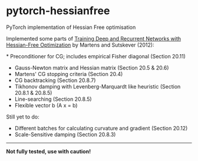 # pytorch-hessianfree
PyTorch implementation of Hessian Free optimisation

Implemented some parts of [Training Deep and Recurrent Networks with Hessian-Free Optimization](https://link.springer.com/chapter/10.1007/978-3-642-35289-8_27) by Martens and Sutskever (2012):


* Preconditioner for CG; includes empirical Fisher diagonal (Section 20.11)
* Gauss-Newton matrix and Hessian matrix (Section 20.5 & 20.6)
* Martens' CG stopping criteria (Section 20.4)
* CG backtracking (Section 20.8.7)
* Tikhonov damping with Levenberg-Marquardt like heuristic (Section 20.8.1 & 20.8.5)
* Line-searching (Section 20.8.5)
* Flexible vector b (A x = b)

Still yet to do:
* Different batches for calculating curvature and gradient (Section 20.12)
* Scale-Sensitive damping (Section 20.8.3)

------------
**Not fully tested, use with caution!**
